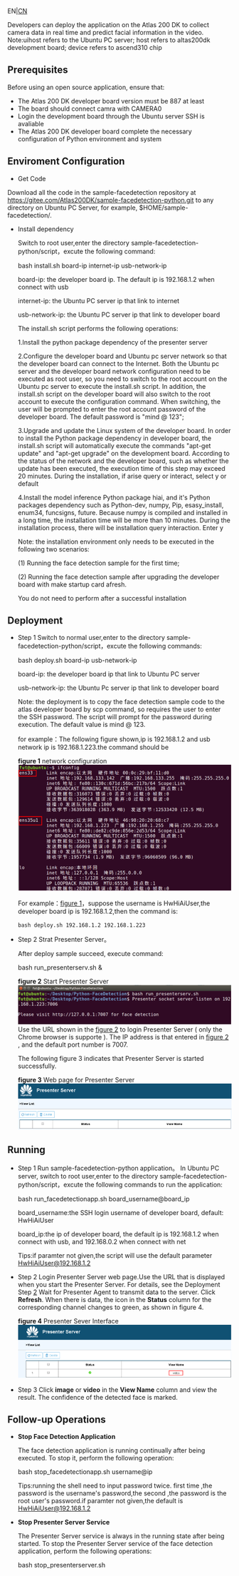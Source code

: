 EN|[CN](README_cn.md)

Developers can deploy the application on the Atlas 200 DK to collect camera data in real time and predict facial information in the video.
Note:uihost refers to the Ubuntu PC server; host refers to altas200dk development board; device refers to ascend310 chip

## Prerequisites

Before using an open source application, ensure that:

-   The Atlas 200 DK developer board version must be 887 at least 
-   The board should connect camra with CAMERA0
-   Login the development board through the Ubuntu server SSH is avaliable
-   The Atlas 200 DK developer board complete the necessary configuration of Python environment and system

## Enviroment Configuration
-  Get Code  

Download all the code in the sample-facedetection repository at https://gitee.com/Atlas200DK/sample-facedetection-python.git  to any directory on Ubuntu PC Server, for example,  $HOME/sample-facedetection/.

-  Install dependency

	Switch to root user,enter the directory sample-facedetection-python/script，excute the following command:

	bash install.sh board-ip internet-ip usb-network-ip
	
	board-ip: the developer board ip. The default ip is 192.168.1.2 when connect with usb
	
	internet-ip: the Ubuntu PC server ip that link to internet
	
	usb-network-ip: the Ubuntu PC server ip that link to developer board
	
	The install.sh script performs the following operations:
	
	1.Install the python package dependency of the presenter server
	
	2.Configure the developer board and Ubuntu pc server network so that the developer board can connect to the Internet. Both the Ubuntu pc server and the developer board network configuration need to be executed as root user, so you need to switch to the root account on the Ubuntu pc server to execute the install.sh script. In addition, the install.sh script on the developer board will also switch to the root account to execute the configuration command. When switching, the user will be prompted to enter the root account password of the developer board. The default password is "mind @ 123";
	
	3.Upgrade and update the Linux system of the developer board. In order to install the Python package dependency in developer board, the install.sh script will automatically execute the commands "apt-get update" and "apt-get upgrade" on the development board. According to the status of the network and the developer board, such as whether the update has been executed, the execution time of this step may exceed 20 minutes. During the installation, if arise query or interact, select y or default
	
	4.Install the model inference Python package hiai, and it's Python packages dependency such as Python-dev, numpy, Pip, esasy_install, enum34, funcsigns, future. Because numpy is compiled and installed in a long time, the installation time will be more than 10 minutes. During the installation process, there will be installation query interaction. Enter y
	
	Note: the installation environment only needs to be executed in the following two scenarios: 
	
	(1) Running the face detection sample for the first time; 
	
	(2) Running the face detection sample after upgrading the developer board with make startup card afresh.
	
	You do not need to perform after a successful installation
  

## Deployment
	
-   Step 1 Switch to normal user,enter to the directory sample-facedetection-python/script，excute the following commands:

	bash deploy.sh board-ip usb-network-ip 
	
	board-ip: the developer board ip that link to Ubuntu PC server
	
	usb-network-ip: the Ubuntu Pc server ip that link to developer board
	
	Note: the deployment is to copy the face detection sample code to the atlas developer board by scp command, so requires the user to enter the SSH password. The script will prompt for the password during execution. The default value is mind @ 123.
	
	for example：The following figure shown,ip is 192.168.1.2 and usb network ip is 192.168.1.223.the command should be 
	
	**figure 1**  network configuration<a name="zh-cn_topic_0167071573_fig184321447181017"></a>  
	![](doc/source/img/ifconfig.png "网口配置图")
	
	For example：[figure 1](#zh-cn_topic_0167071573_fig184321447181017)，suppose the username is HwHiAiUser,the developer board ip is 192.168.1.2,then the command is:

        bash deploy.sh 192.168.1.2 192.168.1.223
    
    
    

	
-   Step 2 Strat Presenter Server。

	After deploy sample succeed, execute command:
	
	bash run_presenterserv.sh &

	**figure 2**  Start Presenter Server<a name="zh-cn_topic_0167071573_fig184321447181018"></a>  
	![figure 2](doc/source/img/PresenterServerStartup.png "Presenter Server进程启动")  
	Use the URL shown in the [figure 2](#zh-cn_topic_0167071573_fig184321447181018) to login Presenter Server \( only the Chrome browser is supporte \). The IP address is that entered in [figure 2](#zh-cn_topic_0167071573_fig184321447181018) , and the default port number is 7007.
	
	The following figure 3<a name="zh-cn_topic_0167071573_fig184321447181019"></a>  indicates that Presenter Server is started successfully.

	**figure 3**  Web page for Presenter Server<a name="zh-cn_topic_0167071573_fig184321447181019"></a>  
	![](doc/source/img/PresenterServerWeb.png "Presenter Server页面") 
      

## Running
-   Step 1<a name="zh-cn_topic_0167071573_fig184321447181032"></a>  Run sample-facedetection-python application。
	In Ubuntu PC server, switch to root user,enter to the directory sample-facedetection-python/script，excute the following commands to run the application:

	bash run_facedetectionapp.sh board_username@board_ip
	
	board_username:the SSH login username of developer board, default: HwHiAiUser
	
	board_ip:the ip of developer board, the default ip is 192.168.1.2 when connect with usb, and 192.168.0.2 when connect with net
    
    Tips:if paramter not given,the script will use the default parameter HwHiAiUser@192.168.1.2

-   Step 2 Login Presenter Server web page.Use the URL that is displayed when you start the Presenter Server. For details, see the Deployment Step [2](#zh-cn_topic_0167071573_fig184321447181030)
	Wait for Presenter Agent to transmit data to the server. Click  **Refresh**. When there is data, the icon in the  **Status**  column for the corresponding channel changes to green, as shown in figure 4.

	**figure 4**  Presenter Sever Interface<a name="zh-cn_topic_0167071573_fig184321447181020"></a>  
    ![](doc/source/img/PresenterServerRun.png "Presenter Server运行.png") 

    
-   Step 3 Click  **image**  or  **video**  in the  **View Name**  column and view the result. The confidence of the detected face is marked.

## Follow-up Operations

-   **Stop Face Detection Application**

    The face detection application is running continually after being executed. To stop it, perform the following operation:
    
	bash stop_facedetectionapp.sh username@ip
    
    Tips:running the shell need to input password twice. first time ,the password is the username's password,the second ,the password is the root user's password.if paramter not given,the default is HwHiAiUser@192.168.1.2

-   **Stop Presenter Server Service**

    The Presenter Server service is always in the running state after being started. To stop the Presenter Server service of the face detection application, perform the following operations:
    
	bash stop_presenterserver.sh
